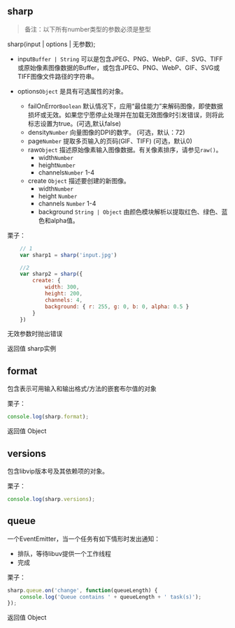 ## sharp

> 备注：以下所有number类型的参数必须是整型

sharp(input | options | 无参数);

* input`Buffer | String` 可以是包含JPEG、PNG、WebP、GIF、SVG、TIFF或原始像素图像数据的Buffer，或包含JPEG、PNG、WebP、GIF、SVG或TIFF图像文件路径的字符串。

* options`Object` 是具有可选属性的对象。
    * failOnError`Boolean` 默认情况下，应用“最佳能力”来解码图像，即使数据损坏或无效。如果您宁愿停止处理并在加载无效图像时引发错误，则将此标志设置为true。(可选,默认false)
    * density`Number` 向量图像的DPI的数字。 (可选，默认：72)
    * page`Number` 提取多页输入的页码(GIF、TIFF) (可选，默认0)
    * raw`Object` 描述原始像素输入图像数据。有关像素排序，请参见`raw()`。
        * width`Number`
        * height`Number`
        * channels`Number`  1-4
    * create `Object` 描述要创建的新图像。
        * width`Number`
        * height `Number`
        * channels `Number` 1-4
        * background `String | Object` 由颜色模块解析以提取红色、绿色、蓝色和alpha值。

栗子：

```javascript
    // 1
    var sharp1 = sharp('input.jpg')

    //2
    var sharp2 = sharp({
        create: {
            width: 300,
            height: 200,
            channels: 4,
            background: { r: 255, g: 0, b: 0, alpha: 0.5 }
        }
    })
```

无效参数时抛出错误

返回值 sharp实例


## format

包含表示可用输入和输出格式/方法的嵌套布尔值的对象

栗子：

```js
console.log(sharp.format);
```
返回值 Object


## versions 

包含libvip版本号及其依赖项的对象。

栗子：
```js
console.log(sharp.versions);
```


## queue

一个EventEmitter，当一个任务有如下情形时发出通知：
* 排队，等待libuv提供一个工作线程
* 完成

栗子：

```js
sharp.queue.on('change', function(queueLength) {
    console.log('Queue contains ' + queueLength + ' task(s)');
});
```

返回值 Object
